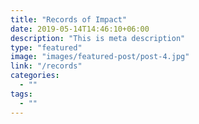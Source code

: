 ```yaml
---
title: "Records of Impact"
date: 2019-05-14T14:46:10+06:00
description: "This is meta description"
type: "featured"
image: "images/featured-post/post-4.jpg"
link: "/records"
categories:
  - ""
tags:
  - ""
---
```

